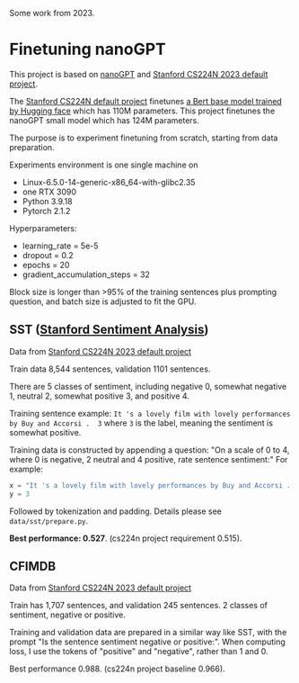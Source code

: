 
Some work from 2023.

# Finetuning nanoGPT

This project is based on [nanoGPT](https://github.com/karpathy/nanoGPT) and [Stanford CS224N 2023 default project](https://github.com/gpoesia/minbert-default-final-project).

The [Stanford CS224N default project](https://github.com/gpoesia/minbert-default-final-project) finetunes [a Bert base model trained by Hugging face](https://huggingface.co/bert-base-uncased) which has 110M parameters. This project finetunes the nanoGPT small model which has 124M parameters.

The purpose is to experiment finetuning from scratch, starting from data preparation.

Experiments environment is one single machine on
* Linux-6.5.0-14-generic-x86_64-with-glibc2.35
* one RTX 3090
* Python 3.9.18
* Pytorch 2.1.2

Hyperparameters:
* learning_rate = 5e-5
* dropout = 0.2
* epochs = 20
* gradient_accumulation_steps = 32 

Block size is longer than >95% of the training sentences plus prompting question, and batch size is adjusted to fit the GPU.


## SST ([Stanford Sentiment Analysis](https://nlp.stanford.edu/sentiment/treebank.html))
Data from [Stanford CS224N 2023 default project](https://github.com/gpoesia/minbert-default-final-project)

Train data 8,544 sentences, validation 1101 sentences. 

There are 5 classes of sentiment, including negative 0, somewhat negative 1, neutral 2, somewhat positive 3, and positive 4.

Training sentence example:
`It 's a lovely film with lovely performances by Buy and Accorsi .	3`
where `3` is the label, meaning the sentiment is somewhat positive.

Training data is constructed by appending a question: "On a scale of 0 to 4, where 0 is negative, 2 neutral and 4 positive, rate sentence sentiment:"
For example:
```python
x = "It 's a lovely film with lovely performances by Buy and Accorsi . On a scale of 0 to 4, where 0 is negative, 2 neutral and 4 positive, rate sentence sentiment:"
y = 3
```
Followed by tokenization and padding. Details please see `data/sst/prepare.py`.

**Best performance: 0.527**. (cs224n project requirement 0.515).


## CFIMDB
Data from [Stanford CS224N 2023 default project](https://github.com/gpoesia/minbert-default-final-project)

Train has 1,707 sentences, and validation 245 sentences. 2 classes of sentiment, negative or positive.

Training and validation data are prepared in a similar way like SST, with the prompt "Is the sentence sentiment negative or positive:".
When computing loss, I use the tokens of "positive" and "negative", rather than 1 and 0.

Best performance 0.988. (cs224n project baseline 0.966).


